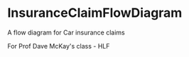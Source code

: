 # InsuranceClaimFlowDiagram
A flow diagram for Car insurance claims

For Prof Dave McKay's class - HLF
